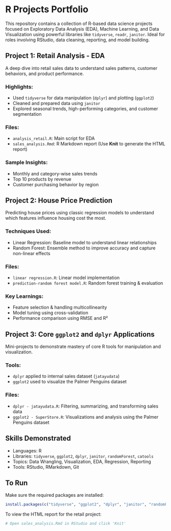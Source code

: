 # R Projects Portfolio

This repository contains a collection of R-based data science projects focused on Exploratory Data Analysis (EDA), Machine Learning, and Data Visualization using powerful libraries like `tidyverse`, `readr`, `janitor`. Ideal for roles involving RStudio, data cleaning, reporting, and model building.

## Project 1: Retail Analysis - EDA

A deep dive into retail sales data to understand sales patterns, customer behaviors, and product performance.

### Highlights:

* Used `tidyverse` for data manipulation (`dplyr`) and plotting (`ggplot2`)
* Cleaned and prepared data using `janitor`
* Explored seasonal trends, high-performing categories, and customer segmentation

### Files:

* `analysis_retail.R`: Main script for EDA
* `sales_analysis.Rmd`: R Markdown report (Use **Knit** to generate the HTML report)

### Sample Insights:

* Monthly and category-wise sales trends
* Top 10 products by revenue
* Customer purchasing behavior by region

## Project 2: House Price Prediction

Predicting house prices using classic regression models to understand which features influence housing cost the most.

### Techniques Used:

* Linear Regression: Baseline model to understand linear relationships
* Random Forest: Ensemble method to improve accuracy and capture non-linear effects

### Files:

* `linear regression.R`: Linear model implementation
* `prediction-random forest model.R`: Random forest training & evaluation

### Key Learnings:

* Feature selection & handling multicollinearity
* Model tuning using cross-validation
* Performance comparison using RMSE and R²

## Project 3: Core `ggplot2` and `dplyr` Applications

Mini-projects to demonstrate mastery of core R tools for manipulation and visualization.

### Tools:

* `dplyr` applied to internal sales dataset (`jatayudata`)
* `ggplot2` used to visualize the Palmer Penguins dataset

### Files:

* `dplyr - jatayudata.R`: Filtering, summarizing, and transforming sales data
* `ggplot2 - SuperStore.R`: Visualizations and analysis using the Palmer Penguins dataset

## Skills Demonstrated

* Languages: R
* Libraries: `tidyverse`, `ggplot2`, `dplyr`, `janitor`, `randomForest`, `catools`
* Topics: Data Wrangling, Visualization, EDA, Regression, Reporting
* Tools: RStudio, RMarkdown, Git

## To Run

Make sure the required packages are installed:

```r
install.packages(c("tidyverse", "ggplot2", "dplyr", "janitor", "randomForest", "catools", "readr", "readxl"))
```

To view the HTML report for the retail project:

```r
# Open sales_analysis.Rmd in RStudio and click 'Knit'
```
